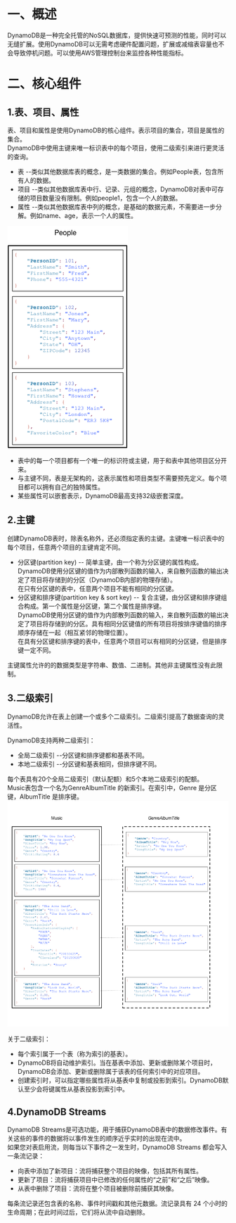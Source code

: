 # 一、概述
DynamoDB是一种完全托管的NoSQL数据库，提供快速可预测的性能，同时可以无缝扩展。使用DynamoDB可以无需考虑硬件配置问题，扩展或减缩表容量也不会导致停机问题。可以使用AWS管理控制台来监控各种性能指标。

# 二、核心组件
## 1.表、项目、属性
表、项目和属性是使用DynamoDB的核心组件。表示项目的集合，项目是属性的集合。  
DynamoDB中使用主键来唯一标识表中的每个项目，使用二级索引来进行更灵活的查询。  

* 表 --类似其他数据库表的概念，是一类数据的集合。例如People表，包含所有人的数据。
* 项目 --类似其他数据库表中行、记录、元组的概念，DynamoDB对表中可存储的项目数量没有限制。例如people1，包含一个人的数据。
* 属性 --类似其他数据库表中列的概念，是基础的数据元素，不需要进一步分解。例如name、age，表示一个人的属性。

![](../../../image/AWS/DynamoDB/HowItWorksPeople.png)

* 表中的每一个项目都有一个唯一的标识符或主键，用于和表中其他项目区分开来。
* 与主键不同，表是无架构的，这表示属性和项目类型不需要预先定义。每个项目都可以拥有自己的独特属性。
* 某些属性可以嵌套表示，DynamoDB最高支持32级嵌套深度。

## 2.主键
创建DynamoDB表时，除表名称外，还必须指定表的主键。主键唯一标识表中的每个项目，任意两个项目的主键肯定不同。

* 分区键(partition key) -- 简单主键，由一个称为分区键的属性构成。  
DynamoDB使用分区键的值作为内部散列函数的输入，来自散列函数的输出决定了项目将存储到的分区（DynamoDB内部的物理存储）。  
在只有分区键的表中，任意两个项目不能有相同的分区键。
* 分区键和排序键(partition key & sort key) -- 复合主键，由分区键和排序键组合构成。第一个属性是分区键，第二个属性是排序键。  
DynamoDB使用分区键的值作为内部散列函数的输入，来自散列函数的输出决定了项目将存储到的分区。具有相同分区键值的所有项目将按排序键值的排序顺序存储在一起（相互紧邻的物理位置）。  
在具有分区键和排序键的表中，任意两个项目可以有相同的分区键，但是排序键一定不同。

主键属性允许的的数据类型是字符串、数值、二进制。其他非主键属性没有此限制。

## 3.二级索引
DynamoDB允许在表上创建一个或多个二级索引。二级索引提高了数据查询的灵活性。

DynamoDB支持两种二级索引：
* 全局二级索引 --分区键和排序键都和基表不同。
* 本地二级索引 --分区键和基表相同，但排序键不同。

每个表具有20个全局二级索引（默认配额）和5个本地二级索引的配额。  
Music表包含一个名为GenreAlbumTitle 的新索引。在索引中，Genre 是分区键，AlbumTitle 是排序键。
![](../../../image/AWS/DynamoDB/HowItWorksGenreAlbumTitle.png)

关于二级索引：
* 每个索引属于一个表（称为索引的基表）。
* DynamoDB将自动维护索引。当在基表中添加、更新或删除某个项目时，DynamoDB会添加、更新或删除属于该表的任何索引中的对应项目。
* 创建索引时，可以指定哪些属性将从基表中复制或投影到索引。DynamoDB默认至少会将键属性从基表投影到索引中。

## 4.DynamoDB Streams
DynamoDB Streams是可选功能，用于捕获DynamoDB表中的数据修改事件。有关这些的事件的数据将以事件发生的顺序近乎实时的出现在流中。  
如果您对表启用流，则每当以下事件之一发生时，DynamoDB Streams 都会写入一条流记录：
* 向表中添加了新项目：流将捕获整个项目的映像，包括其所有属性。
* 更新了项目：流将捕获项目中已修改的任何属性的“之前”和“之后”映像。
* 从表中删除了项目：流将在整个项目被删除前捕获其映像。

每条流记录还包含表的名称、事件时间戳和其他元数据。流记录具有 24 个小时的生命周期；在此时间过后，它们将从流中自动删除。
